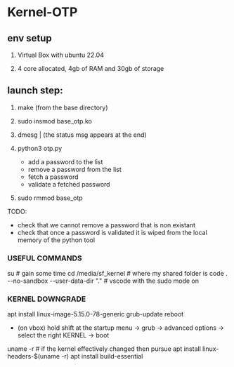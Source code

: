 # Kernel-OTP


## env setup

1. Virtual Box with ubuntu 22.04

2. 4 core allocated, 4gb of RAM and 30gb of storage


## launch step:

1. make (from the base directory)

2. sudo insmod base_otp.ko

3. dmesg | (the status msg appears at the end)

4. python3 otp.py
   - add a password to the list
   - remove a password from the list
   - fetch a password
   - validate a fetched password

6. sudo rmmod base_otp

TODO:
- check that we cannot remove a password that is non existant
- check that once a password is validated it is wiped from the local memory of the python tool

### USEFUL COMMANDS

su # gain some time
cd /media/sf_kernel # where my shared folder is
code . --no-sandbox --user-data-dir "." # vscode with the sudo mode on

### KERNEL DOWNGRADE

apt install linux-image-5.15.0-78-generic
grub-update
reboot

- (on vbox) hold shift at the startup menu -> grub -> advanced options -> select the right KERNEL -> boot

uname -r # if the kernel effectively changed then pursue
apt install linux-headers-$(uname -r)
apt install build-essential
